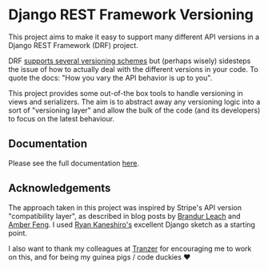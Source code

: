 # Django REST Framework Versioning

This project aims to make it easy to support many different API versions in a Django REST Framework (DRF) project.

DRF [supports several versioning schemes](https://www.django-rest-framework.org/api-guide/versioning/) but (perhaps wisely) sidesteps the issue of how to actually deal with the different versions in your code. To quote the docs: "How you vary the API behavior is up to you".

This project provides some out-of-the box tools to handle versioning in views and serializers. The aim is to abstract away any versioning logic into a sort of "versioning layer" and allow the bulk of the code (and its developers) to focus on the latest behaviour.

## Documentation

Please see the full documentation [here](https://binnev.github.io/djangorestframework_versioning/).

## Acknowledgements

The approach taken in this project was inspired by Stripe's API version "compatibility layer", as described in blog posts by [Brandur Leach](https://stripe.com/blog/api-versioning) and [Amber Feng](https://amberonrails.com/move-fast-dont-break-your-api). I used [Ryan Kaneshiro's](https://rescale.com/blog/api-versioning-with-the-django-rest-framework/) excellent Django sketch as a starting point.

I also want to thank my colleagues at [Tranzer](https://www.tranzer.com) for encouraging me to work on this, and for being my guinea pigs / code duckies ❤️